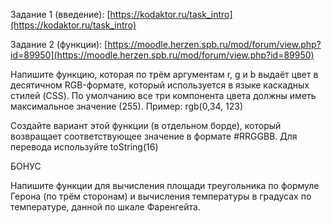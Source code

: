 Задание 1 (введение): [https://kodaktor.ru/task_intro](https://kodaktor.ru/task_intro)

Задание 2 (функции): [https://moodle.herzen.spb.ru/mod/forum/view.php?id=89950](https://moodle.herzen.spb.ru/mod/forum/view.php?id=89950)

Напишите функцию, которая по трём аргументам r, g и b выдаёт цвет в десятичном RGB-формате, который используется в языке каскадных стилей (CSS). По умолчанию все три компонента цвета должны иметь максимальное значение (255). Пример: rgb(0,34, 123)

Создайте вариант этой функции (в отдельном борде), который возвращает соответствующее значение в формате #RRGGBB. Для перевода используйте toString(16)

БОНУС

Напишите функции для вычисления площади треугольника по формуле Герона (по трём сторонам) и вычисления температуры в градусах по температуре, данной по шкале Фаренгейта.
